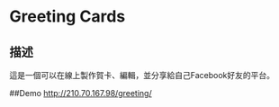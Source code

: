 Greeting Cards
========

## 描述
這是一個可以在線上製作賀卡、編輯，並分享給自己Facebook好友的平台。

##Demo
http://210.70.167.98/greeting/
